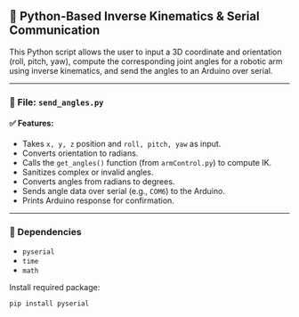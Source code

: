 ## 🔧 Python-Based Inverse Kinematics & Serial Communication

This Python script allows the user to input a 3D coordinate and orientation (roll, pitch, yaw), compute the corresponding joint angles for a robotic arm using inverse kinematics, and send the angles to an Arduino over serial.

---

### 📂 File: `send_angles.py`

#### ✅ Features:
- Takes `x, y, z` position and `roll, pitch, yaw` as input.
- Converts orientation to radians.
- Calls the `get_angles()` function (from `armControl.py`) to compute IK.
- Sanitizes complex or invalid angles.
- Converts angles from radians to degrees.
- Sends angle data over serial (e.g., `COM6`) to the Arduino.
- Prints Arduino response for confirmation.

---

### 🔗 Dependencies
- `pyserial`
- `time`
- `math`

Install required package:

```bash
pip install pyserial

